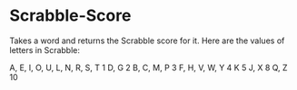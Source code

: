 Scrabble-Score
==============

Takes a word and returns the Scrabble score for it. Here are the values of letters in Scrabble:

A, E, I, O, U, L, N, R, S, T       1
D, G                               2
B, C, M, P                         3
F, H, V, W, Y                      4
K                                  5
J, X                               8
Q, Z                               10
